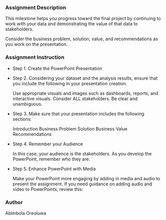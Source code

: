 ### **Assignment Description**
This milestone helps you progress toward the final project by continuing to work with your data and demonstrating the value of that data to stakeholders. 

Consider the business problem, solution, value, and recommendations as you work on the presentation. 

### **Assignment Instruction**
- Step 1. Create the PowerPoint Presentation 

- Step 2. Considering your dataset and the analysis results, ensure that you include the following in your presentation creation. 

   Use appropriate visuals and images such as dashboards, reports, and interactive visuals. 
   Consider ALL stakeholders. 
   Be clear and unambiguous.
  
- Step 3. Make sure that your presentation includes the following sections:

  Introduction
  Business Problem
  Solution
  Business Value
  Recommendations
  
  
- Step 4. Remember your Audience

  In this case, your audience is the stakeholders. As you develop the PowerPoint, remember who they are. 

- Step 5. Enhance PowerPoint with Media 

  Make your PowerPoint more engaging by adding in media and audio to present the assignment. If you need guidance on adding audio and video to PowerPoints, review this:

### **Author**
Abimbola Oreoluwa
